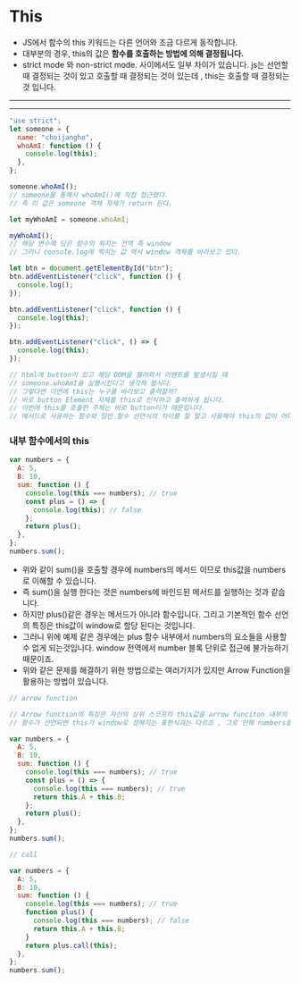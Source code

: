 # This

- JS에서 함수의 this 키워드는 다른 언어와 조금 다르게 동작합니다.
- 대부분의 경우, this의 값은 **함수를 호출하는 방법에 의해 결정됩니다.**
- strict mode 와 non-strict mode. 사이에서도 일부 차이가 있습니다. js는 선언할 때 결정되는 것이 있고 호출할 때 결정되는 것이 있는데 , this는 호출할 때 결정되는 것 입니다.

---

---

```jsx
"use strict";
let someone = {
  name: "choijangho",
  whoAmI: function () {
    console.log(this);
  },
};

someone.whoAmI();
// someone을 통해서 whoAmI()에 직접 접근했다.
// 즉 이 값은 someone 객체 자체가 return 된다.

let myWhoAmI = someone.whoAmI;

myWhoAmI();
// 해당 변수에 담은 함수의 위치는 전역 즉 window
// 그러니 console.log에 찍히는 값 역시 window 객체를 바라보고 있다.

let btn = document.getElementById("btn");
btn.addEventListener("click", function () {
  console.log();
});

btn.addEventListener("click", function () {
  console.log(this);
});

btn.addEventListener("click", () => {
  console.log(this);
});

// html에 button이 있고 해당 DOM을 불러와서 이벤트를 발생시킬 때
// someone.whoAmI을 실행시킨다고 생각해 봅시다.
// 그렇다면 이번에 this는 누구를 바라보고 출력할까?
// 바로 button Element 자체를 this로 인식하고 출력하게 됩니다.
// 이번에 this를 호출한 주체는 바로 button이기 때문입니다.
// 메서드로 사용하는 함수와 일반 함수 선언식의 차이를 잘 알고 사용해야 this의 값이 어디로 bind되는지 알 수 있다
```

### 내부 함수에서의 this

```jsx
var numbers = {
  A: 5,
  B: 10,
  sum: function () {
    console.log(this === numbers); // true
    const plus = () => {
      console.log(this); // false
    };
    return plus();
  },
};
numbers.sum();
```

- 위와 같이 sum()을 호출할 경우에 numbers의 메서드 이므로 this값을 numbers로 이해할 수 있습니다.
- 즉 sum()을 실행 한다는 것은 numbers에 바인드된 메서드를 실행하는 것과 같습니다.
- 하지만 plus()같은 경우는 메서드가 아니라 함수입니다. 그리고 기본적인 함수 선언의 특징은 this값이 window로 할당 된다는 것입니다.
- 그러니 위에 예제 같은 경우에는 plus 함수 내부에서 numbers의 요소들을 사용할 수 없게 되는것입니다. window 전역에서 number 블록 단위로 접근에 불가능하기 때문이죠.
- 위와 같은 문제를 해결하기 위한 방법으로는 여러가지가 있지만 Arrow Function을 활용하는 방법이 있습니다.

```jsx
// arrow function

// Arrow function의 특징은 자신의 상위 스코프의 this값을 arrow funciton 내부의 this값으로 동일하게 가지게 된다는 특징이 있습니다.
// 함수가 선언되면 this가 window로 정해지는 표현식과는 다르죠 , 그로 인해 numbers를 this로 가지게 되면서 문제를 해결할 수 있습니다.

var numbers = {
  A: 5,
  B: 10,
  sum: function () {
    console.log(this === numbers); // true
    const plus = () => {
      console.log(this === numbers); // true
      return this.A + this.B;
    };
    return plus();
  },
};
numbers.sum();

// call

var numbers = {
  A: 5,
  B: 10,
  sum: function () {
    console.log(this === numbers); // true
    function plus() {
      console.log(this === numbers); // false
      return this.A + this.B;
    }
    return plus.call(this);
  },
};
numbers.sum();
```
